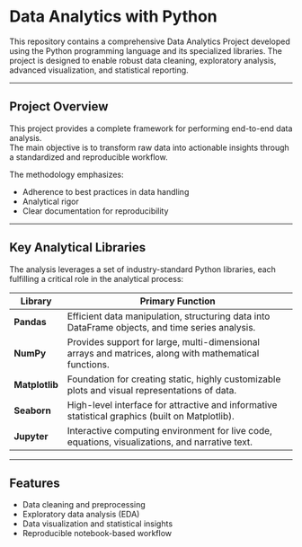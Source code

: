# Data Analytics with Python

This repository contains a comprehensive Data Analytics Project developed using the Python programming language and its specialized libraries. The project is designed to enable robust data cleaning, exploratory analysis, advanced visualization, and statistical reporting.

---

## Project Overview

This project provides a complete framework for performing end-to-end data analysis.  
The main objective is to transform raw data into actionable insights through a standardized and reproducible workflow.  

The methodology emphasizes:
- Adherence to best practices in data handling  
- Analytical rigor  
- Clear documentation for reproducibility  

---

## Key Analytical Libraries

The analysis leverages a set of industry-standard Python libraries, each fulfilling a critical role in the analytical process:

| Library | Primary Function |
|----------|------------------|
| **Pandas** | Efficient data manipulation, structuring data into DataFrame objects, and time series analysis. |
| **NumPy** | Provides support for large, multi-dimensional arrays and matrices, along with mathematical functions. |
| **Matplotlib** | Foundation for creating static, highly customizable plots and visual representations of data. |
| **Seaborn** | High-level interface for attractive and informative statistical graphics (built on Matplotlib). |
| **Jupyter** | Interactive computing environment for live code, equations, visualizations, and narrative text. |

---

## Features

- Data cleaning and preprocessing  
- Exploratory data analysis (EDA)  
- Data visualization and statistical insights  
- Reproducible notebook-based workflow  

